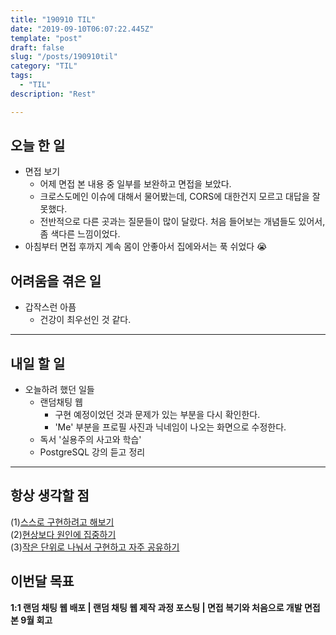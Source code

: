 ```yaml
---
title: "190910 TIL"
date: "2019-09-10T06:07:22.445Z"
template: "post"
draft: false
slug: "/posts/190910til"
category: "TIL"
tags:
  - "TIL"
description: "Rest"

---
```


## 오늘 한 일

- 면접 보기
  - 어제 면접 본 내용 중 일부를 보완하고 면접을 보았다.
  - 크로스도메인 이슈에 대해서 물어봤는데, CORS에 대한건지 모르고 대답을 잘못했다.
  - 전반적으로 다른 곳과는 질문들이 많이 달랐다. 처음 들어보는 개념들도 있어서, 좀 색다른 느낌이었다.
- 아침부터 면접 후까지 계속 몸이 안좋아서 집에와서는 푹 쉬었다 😭

## 어려움을 겪은 일

- 갑작스런 아픔
  - 건강이 최우선인 것 같다.

---

## 내일 할 일

- 오늘하려 했던 일들
  - 랜덤채팅 웹
    - 구현 예정이었던 것과 문제가 있는 부분을 다시 확인한다.
    - 'Me' 부분을 프로필 사진과 닉네임이 나오는 화면으로 수정한다.
  - 독서 '실용주의 사고와 학습'
  - PostgreSQL 강의 듣고 정리

------



## 항상 생각할 점

(1)<u>스스로 구현하려고 해보기</u> <br>(2)<u>현상보다 원인에 집중하기</u> <br>(3)<u>작은 단위로 나눠서 구현하고 자주 공유하기</u>



## 이번달 목표

**1:1 랜덤 채팅 웹 배포 | 랜덤 채팅 웹 제작 과정 포스팅 | 면접 복기와 처음으로 개발 면접 본 9월 회고**

